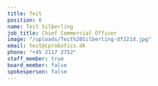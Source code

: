 ```yaml
---
title: Teit
position: 6
name: Teit Silberling
job_title: Chief Commercial Officer
image: "/uploads/Teit%20Silberling-df221d.jpg"
email: teit@cprobotics.dk
phone: "+45 2117 2752"
staff_member: true
board_member: false
spokesperson: false
---
```


